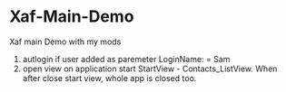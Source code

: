 # Xaf-Main-Demo
Xaf main Demo with my mods


1. autlogin if user added as paremeter LoginName: = Sam
2. open view on application start StartView - Contacts_ListView. When after close start view, whole app is closed too. 
